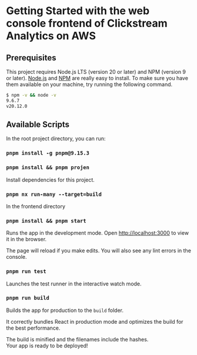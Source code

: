 # Getting Started with the web console frontend of Clickstream Analytics on AWS

## Prerequisites

This project requires Node.js LTS (version 20 or later) and NPM (version 9 or later).
[Node.js](http://nodejs.org/) and [NPM](https://npmjs.org/) are really easy to install.
To make sure you have them available on your machine,
try running the following command.

```sh
$ npm -v && node -v
9.6.7
v20.12.0
```

## Available Scripts

In the root project directory, you can run:

### `pnpm install -g pnpm@9.15.3`

### `pnpm install && pnpm projen`

Install dependencies for this project.

### `pnpm nx run-many --target=build `

In the frontend directory

### `pnpm install && pnpm start`

Runs the app in the development mode.
Open [http://localhost:3000](http://localhost:3000) to view it in the browser.

The page will reload if you make edits.
You will also see any lint errors in the console.

### `pnpm run test`

Launches the test runner in the interactive watch mode.

### `pnpm run build`

Builds the app for production to the `build` folder.

It correctly bundles React in production mode and optimizes the build for the best performance.

The build is minified and the filenames include the hashes.\
Your app is ready to be deployed!
